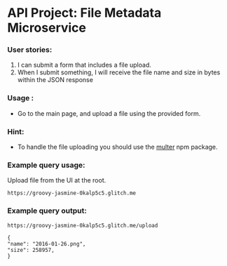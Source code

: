 
# API Project: File Metadata Microservice

###    User stories:
1. I can submit a form that includes a file upload.
2. When I submit something, I will receive the file name and size in bytes within the JSON response

### Usage :
* Go to the main page, and upload a file using the provided form.

### Hint:
* To handle the file uploading you should use the [multer](https://www.npmjs.com/package/multer) npm package.

### Example query usage:
Upload file from the UI at the root.

`https://groovy-jasmine-0kalp5c5.glitch.me`

### Example query output:
`https://groovy-jasmine-0kalp5c5.glitch.me/upload`

```
{
"name": "2016-01-26.png",
"size": 258957,
} 
```